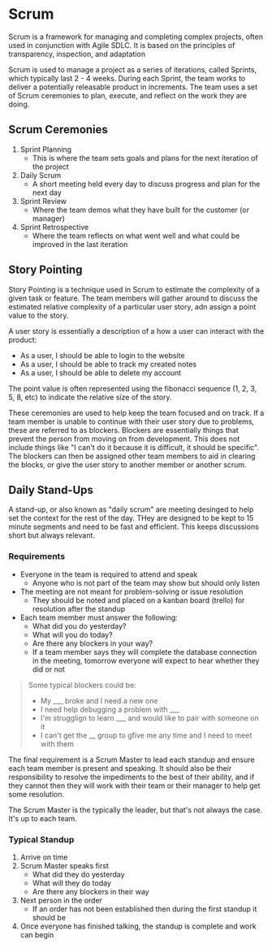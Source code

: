 # Scrum

Scrum is a framework for managing and completing complex projects, often used in conjunction with Agile SDLC. It is based on the principles of transparency, inspection, and adaptation

Scrum is used to manage a project as a series of iterations, called Sprints, which typically last 2 - 4 weeks. During each Sprint, the team works to deliver a potentially releasable product in increments. The team uses a set of Scrum ceremonies to plan, execute, and reflect on the work they are doing.

## Scrum Ceremonies

1. Sprint Planning
    - This is where the team sets goals and plans for the next iteration of the project
2. Daily Scrum
    - A short meeting held every day to discuss progress and plan for the next day
3. Sprint Review
    - Where the team demos what they have built for the customer (or manager)
4. Sprint Retrospective
    - Where the team reflects on what went well and what could be improved in the last iteration

## Story Pointing

Story Pointing is a technique used in Scrum to estimate the complexity of a given task or feature. The team members will gather around to discuss the estimated relative complexity of a particular user story, adn assign a point value to the story.

A user story is essentially a description of a how a user can interact with the product:

- As a user, I should be able to login to the website
- As a user, I should be able to track my created notes
- As a user, I should be able to delete my account

The point value is often represented using the fibonacci sequence (1, 2, 3, 5, 8, etc) to indicate the relative size of the story.

These ceremonies are used to help keep the team focused and on track. If a team member is unable to continue with their user story due to problems, these are referred to as blockers. Blockers are essentially things that prevent the person from moving on from development. This does not include things like "I can't do it because it is difficult, it should be specific". The blockers can then be assigned other team members to aid in clearing the blocks, or give the user story to another member or another scrum.

## Daily Stand-Ups

A stand-up, or also known as "daily scrum" are meeting desinged to help set the context for the rest of the day. THey are designed to be kept to 15 minute segments and need to be fast and efficient. This keeps discussions short but always relevant.

### Requirements

- Everyone in the team is required to attend and speak
    - Anyone who is not part of the team may show but should only listen
- The meeting are not meant for problem-solving or issue resolution
    - They should be noted and placed on a kanban board (trello) for resolution after the standup
- Each team member must answer the following:
    - What did you do yesterday?
    - What will you do today?
    - Are there any blockers in your way?
    - If a team member says they will complete the database connection in the meeting, tomorrow everyone will expect to hear whether they did or not

> Some typical blockers could be:
> - My ___ broke and I need a new one
> - I need help debugging a problem with ___
> - I'm strugglign to learn ___ and would like to pair with someone on it
> - I can't get the __ group to gfive me any time and I need to meet with them

The final requirement is a Scrum Master to lead each standup and ensure each team member is present and speaking. It should also be their responsibility to resolve the impediments to the best of their ability, and if they cannot then they will work with their team or their manager to help get some resolution.

The Scrum Master is the typically the leader, but that's not always the case. It's up to each team.

### Typical Standup

1. Arrive on time
2. Scrum Master speaks first
    - What did they do yesterday
    - What will they do today
    - Are there any blockers in their way
3. Next person in the order
    - If an order has not been established then during the first standup it should be
4. Once everyone has finished talking, the standup is complete and work can begin
